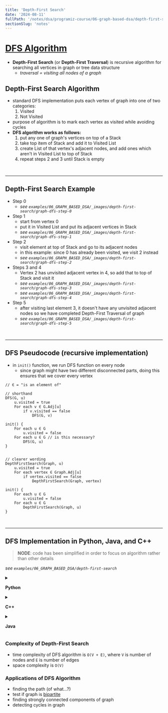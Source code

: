 ```yaml
---
title: 'Depth-First Search'
date: '2024-08-11'
fullPath: '/notes/dsa/programiz-course/06-graph-based-dsa/depth-first-search'
sectionSlug: 'notes'
---
```


# [DFS Algorithm](https://www.programiz.com/dsa/graph-dfs)

- **Depth-First Search** (or **Depth-First Traversal**) is recursive algorithm for searching all vertices in graph or tree data structure
    - _traversal = visiting all nodes of a graph_

## Depth-First Search Algorithm

- standard DFS implementation puts each vertex of graph into one of two categories:
    1. Visited
    2. Not Visited
- purpose of algorithm is to mark each vertex as visited while avoiding cycles
- **DFS algorithm works as follows:**
    1. put any one of graph's vertices on top of a Stack
    2. take top item of Stack and add it to Visited List
    3. create List of that vertex's adjacent nodes, and add ones which aren't in Visited List to top of Stack
    4. repeat steps 2 and 3 until Stack is empty

<br/>

---

## Depth-First Search Example

- Step 0
    - _see `examples/06_GRAPH_BASED_DSA/_images/depth-first-search/graph-dfs-step-0`_
- Step 1
    - start from vertex 0
    - put it in Visited List and put its adjacent vertices in Stack
    - _see `examples/06_GRAPH_BASED_DSA/_images/depth-first-search/graph-dfs-step-1`_
- Step 2
    - visit element at top of Stack and go to its adjacent nodes
    - in this example: since 0 has already been visited, we visit 2 instead
    - _see `examples/06_GRAPH_BASED_DSA/_images/depth-first-search/graph-dfs-step-2`_
- Steps 3 and 4
    - Vertex 2 has unvisited adjacent vertex in 4, so add that to top of Stack and visit it
    - _see `examples/06_GRAPH_BASED_DSA/_images/depth-first-search/graph-dfs-step-3`_
    - _see `examples/06_GRAPH_BASED_DSA/_images/depth-first-search/graph-dfs-step-4`_
- Step 5
    - after visiting last element 3, it doesn't have any unvisited adjacent nodes so we have completed Depth-First Traversal of graph
    - _see `examples/06_GRAPH_BASED_DSA/_images/depth-first-search/graph-dfs-step-5`_

<br/>

---

## DFS Pseudocode (recursive implementation)

- in `init()` function, we run DFS function on every node
    - since graph might have two different disconnected parts, doing this ensures that we cover every vertex

```
// ∈ = "is an element of"

// shorthand
DFS(G, u)
    u.visited = true
    For each v ∈ G.Adj[u]
        if v.visited == false
            DFS(G, v)

init() {
    For each u ∈ G
        u.visited = false
    For each u ∈ G // is this necessary?
        DFS(G, u)
}


// clearer wording
DepthFirstSearch(Graph, u)
    u.visited = true
    For each vertex ∈ Graph.Adj[u]
        if vertex.visited == false
            DepthFirstSearch(Graph, vertex)

init() {
    For each u ∈ G
        u.visited = false
    For each u ∈ G
        DepthFirstSearch(Graph, u)
}
```

<br/>

---

## DFS Implementation in Python, Java, and C++

> **NODE**: code has been simplified in order to focus on algorithm rather than other details

_see `examples/06_GRAPH_BASED_DSA/depth-first-search`_

<details>

<summary>

**Python**

</summary>

```python
def depth_first_search(graph, start, visited=None):
        if visited is None:
            visited = set()
        visited.add(start)

        print(start)

        for next in graph[start] - visited:
            depth_first_search(graph, next, visited)
        return visited


graph = {
    '0': set(['1', '2']),
    '1': set(['0', '3', '4']),
    '2': set(['0']),
    '3': set(['1']),
    '4': set(['2', '3']),
}

depth_first_search(graph, '0')

```

</details>

<details>

<summary>

**C++**

</summary>

```cpp
#include <iostream>
#include <list>
using namespace std;

class Graph {
  int numVertices;
  list<int> *adjLists;
  bool *visited;

   public:
  Graph(int V);
  void addEdge(int src, int dest);
  void DFS(int vertex);
};

// Initialize graph
Graph::Graph(int vertices) {
  numVertices = vertices;
  adjLists = new list<int>[vertices];
  visited = new bool[vertices];
}

// Add edges
void Graph::addEdge(int src, int dest) {
  adjLists[src].push_front(dest);
}

// DFS algorithm
void Graph::DFS(int vertex) {
  visited[vertex] = true;
  list<int> adjList = adjLists[vertex];

  cout << vertex << " ";

  list<int>::iterator i;
  for (i = adjList.begin(); i != adjList.end(); ++i)
    if (!visited[*i])
      DFS(*i);
}

int main() {
  Graph g(4);
  g.addEdge(0, 1);
  g.addEdge(0, 2);
  g.addEdge(1, 2);
  g.addEdge(2, 3);

  g.DFS(2);

  return 0;
}

```

</details>

<details>

<summary>

**Java**

</summary>

```java
import java.util.*;

class Graph {
    private LinkedList<Integer> adjLists[];
    private boolean visited[];

    // Graph creation
    Graph(int vertices) {
        adjLists = new LinkedList[vertices];
        visited = new boolean[vertices];

        for (int i = 0; i < vertices; i++) {
            adjLists[i] = new LinkedList<Integer>();
        }
    }

    // Add edges
    void addEdge(int src, int dest) {
        adjLists[src].add(dest);
    }

    // DFS Algorithm
    void depthFirstSearch(int vertex) {
        visited[vertex] = true;
        System.out.print(vertex + " ");

        Iterator<Integer> iterator = adjLists[vertex].listIterator();
        while (iterator.hasNex()) {
            int adjacent = iterator.next();
            if (!visited[adjacent]) {
                depthFirstSearch(adjacent);
            }
        }
    }

    public static void main(String args[]) {
        Graph g = new Graph(4);

        g.addEdge(0, 1);
        g.addEdge(0, 2);
        g.addEdge(1, 2);
        g.addEdge(2, 3);

        System.out.println("Following is Depth First Traversal for 2");

        g.depthFirstSearch(2);
    }
}

```

</details>

### Complexity of Depth-First Search

- time complexity of DFS algorithm is `O(V + E)`, where `V` is number of nodes and `E` is number of edges
- space complexity is `O(V)`

### Applications of DFS Algorithm

- finding the path (of what...?)
- test if graph is [bipartite](https://mathworld.wolfram.com/BipartiteGraph.html#:~:text=A%20bipartite%20graph%2C%20also%20called,the%20same%20set%20are%20adjacent.)
- finding strongly connected components of graph
- detecting cycles in graph

